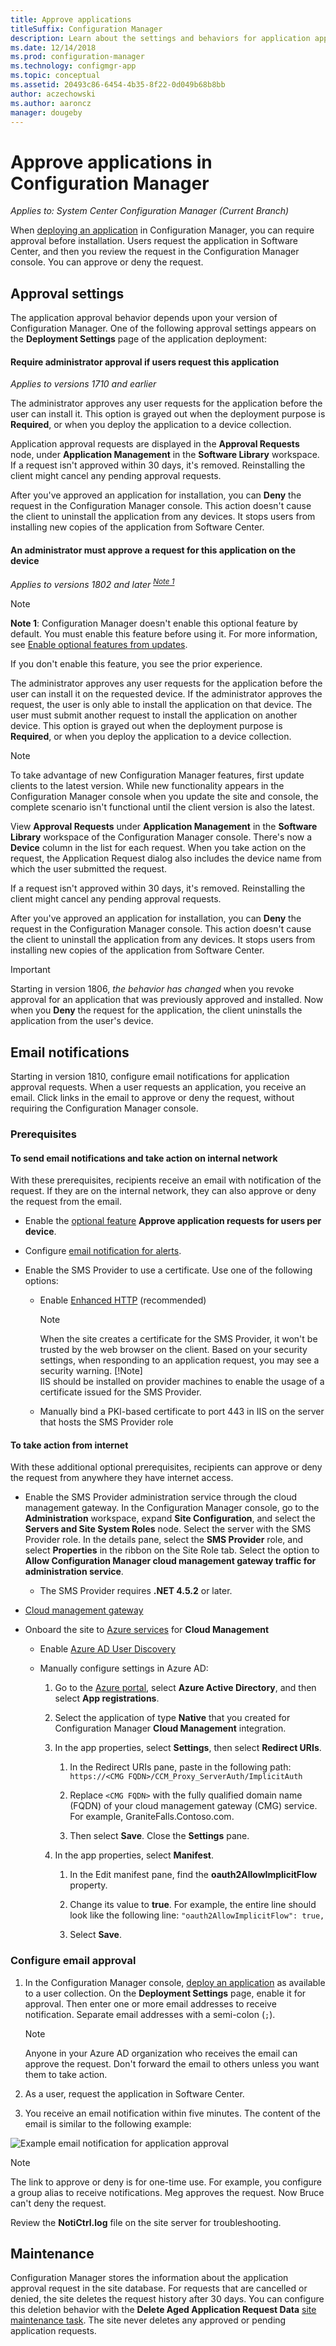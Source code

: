 ```yaml
---
title: Approve applications
titleSuffix: Configuration Manager
description: Learn about the settings and behaviors for application approval in Configuration Manager.
ms.date: 12/14/2018
ms.prod: configuration-manager
ms.technology: configmgr-app
ms.topic: conceptual
ms.assetid: 20493c86-6454-4b35-8f22-0d049b68b8bb
author: aczechowski
ms.author: aaroncz
manager: dougeby
---
```


# Approve applications in Configuration Manager

*Applies to: System Center Configuration Manager (Current Branch)*

When [deploying an application](/sccm/apps/deploy-use/deploy-applications) in Configuration Manager, you can require approval before installation. Users request the application in Software Center, and then you review the request in the Configuration Manager console. You can approve or deny the request. 



## <a name="bkmk_approval"></a> Approval settings

The application approval behavior depends upon your version of Configuration Manager. One of the following approval settings appears on the **Deployment Settings** page of the application deployment:  

#### Require administrator approval if users request this application
*Applies to versions 1710 and earlier*

The administrator approves any user requests for the application before the user can install it. This option is grayed out when the deployment purpose is **Required**, or when you deploy the application to a device collection.  

Application approval requests are displayed in the **Approval Requests** node, under **Application Management** in the **Software Library** workspace. If a request isn't approved within 30 days, it's removed. Reinstalling the client might cancel any pending approval requests.  

After you've approved an application for installation, you can **Deny** the request in the Configuration Manager console. This action doesn't cause the client to uninstall the application from any devices. It stops users from installing new copies of the application from Software Center.  


#### An administrator must approve a request for this application on the device
*Applies to versions 1802 and later <sup>[Note 1](#bkmk_note1)</sup>*

<a name="bkmk_note1"></a>

> [!Note]  
> **Note 1**: Configuration Manager doesn't enable this optional feature by default. You must enable this feature before using it. For more information, see [Enable optional features from updates](/sccm/core/servers/manage/install-in-console-updates#bkmk_options). 
> 
> If you don't enable this feature, you see the prior experience.  

The administrator approves any user requests for the application before the user can install it on the requested device. If the administrator approves the request, the user is only able to install the application on that device. The user must submit another request to install the application on another device. This option is grayed out when the deployment purpose is **Required**, or when you deploy the application to a device collection. <!--1357015-->  

> [!Note]  
> To take advantage of new Configuration Manager features, first update clients to the latest version. While new functionality appears in the Configuration Manager console when you update the site and console, the complete scenario isn't functional until the client version is also the latest.<!--SCCMDocs issue 646-->  

View **Approval Requests** under **Application Management** in the **Software Library** workspace of the Configuration Manager console. There's now a **Device** column in the list for each request. When you take action on the request, the Application Request dialog also includes the device name from which the user submitted the request.  

If a request isn't approved within 30 days, it's removed. Reinstalling the client might cancel any pending approval requests.  

After you've approved an application for installation, you can **Deny** the request in the Configuration Manager console. This action doesn't cause the client to uninstall the application from any devices. It stops users from installing new copies of the application from Software Center.  

> [!Important]  
> Starting in version 1806, *the behavior has changed* when you revoke approval for an application that was previously approved and installed. Now when you **Deny** the request for the application, the client uninstalls the application from the user's device.<!--1357891-->  



## <a name="bkmk_email-approve"></a> Email notifications
<!--1321550-->

Starting in version 1810, configure email notifications for application approval requests. When a user requests an application, you receive an email. Click links in the email to approve or deny the request, without requiring the Configuration Manager console.


### Prerequisites

#### To send email notifications and take action on internal network
With these prerequisites, recipients receive an email with notification of the request. If they are on the internal network, they can also approve or deny the request from the email.

- Enable the [optional feature](/sccm/core/servers/manage/install-in-console-updates#bkmk_options) **Approve application requests for users per device**.  

- Configure [email notification for alerts](/sccm/core/servers/manage/use-alerts-and-the-status-system#to-configure-email-notification-for-alerts).  

- Enable the SMS Provider to use a certificate.<!--SCCMDocs-pr issue 3135--> Use one of the following options:  

    - Enable [Enhanced HTTP](/sccm/core/plan-design/hierarchy/enhanced-http) (recommended)  

        > [!Note]  
        > When the site creates a certificate for the SMS Provider, it won't be trusted by the web browser on the client. Based on your security settings, when responding to an application request, you may see a security warning. 
        > [!Note]  
        > IIS should be installed on provider machines to enable the usage of a certificate issued for the SMS Provider. 

    - Manually bind a PKI-based certificate to port 443 in IIS on the server that hosts the SMS Provider role  


#### To take action from internet
With these additional optional prerequisites, recipients can approve or deny the request from anywhere they have internet access.

- Enable the SMS Provider administration service through the cloud management gateway. In the Configuration Manager console, go to the **Administration** workspace, expand **Site Configuration**, and select the **Servers and Site System Roles** node. Select the server with the SMS Provider role. In the details pane, select the **SMS Provider** role, and select **Properties** in the ribbon on the Site Role tab. Select the option to **Allow Configuration Manager cloud management gateway traffic for administration service**.  

    - The SMS Provider requires **.NET 4.5.2** or later.  

- [Cloud management gateway](/sccm/core/clients/manage/cmg/plan-cloud-management-gateway)  

- Onboard the site to [Azure services](/sccm/core/servers/deploy/configure/azure-services-wizard) for **Cloud Management**  

    - Enable [Azure AD User Discovery](/sccm/core/servers/deploy/configure/configure-discovery-methods#azureaadisc)  

    - Manually configure settings in Azure AD:  

        1. Go to the [Azure portal](https://portal.azure.com), select **Azure Active Directory**, and then select **App registrations**.  

        2. Select the application of type **Native** that you created for Configuration Manager **Cloud Management** integration.  

        3. In the app properties, select **Settings**, then select **Redirect URIs**.  

            1. In the Redirect URIs pane, paste in the following path: `https://<CMG FQDN>/CCM_Proxy_ServerAuth/ImplicitAuth`  

            2. Replace `<CMG FQDN>` with the fully qualified domain name (FQDN) of your cloud management gateway (CMG) service. For example, GraniteFalls.Contoso.com.  

            3. Then select **Save**. Close the **Settings** pane.  

        4. In the app properties, select **Manifest**.  

            1. In the Edit manifest pane, find the **oauth2AllowImplicitFlow** property.  

            2. Change its value to **true**. For example, the entire line should look like the following line: `"oauth2AllowImplicitFlow": true,`   

            3. Select **Save**.  


### Configure email approval

1. In the Configuration Manager console, [deploy an application](/sccm/apps/deploy-use/deploy-applications) as available to a user collection. On the **Deployment Settings** page, enable it for approval. Then enter one or more email addresses to receive notification. Separate email addresses with a semi-colon (`;`).  

     > [!Note]  
     > Anyone in your Azure AD organization who receives the email can approve the request. Don't forward the email to others unless you want them to take action.  

2. As a user, request the application in Software Center.  

3. You receive an email notification within five minutes. The content of the email is similar to the following example:  

![Example email notification for application approval](media/1321550-email.png)

> [!Note]  
> The link to approve or deny is for one-time use. For example, you configure a group alias to receive notifications. Meg approves the request. Now Bruce can't deny the request.  

Review the **NotiCtrl.log** file on the site server for troubleshooting.


## Maintenance 

Configuration Manager stores the information about the application approval request in the site database. For requests that are cancelled or denied, the site deletes the request history after 30 days. You can configure this deletion behavior with the **Delete Aged Application Request Data** [site maintenance task](/sccm/core/servers/manage/maintenance-tasks). The site never deletes any approved or pending application requests.

